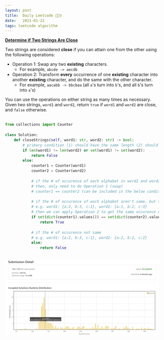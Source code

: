 ```yaml
---
layout: post
title:  Daily Leetcode 🙋🏻‍♀️
date:   2021-01-22
tags: leetcode algorithm 
---
```


<b><a href='https://leetcode.com/explore/challenge/card/january-leetcoding-challenge-2021/582/week-4-january-22nd-january-28th/3613/' target='_blank'> Determine if Two Strings Are Close </a></b>

Two strings are considered **close** if you can attain one from the other using the following operations:

* Operation 1: Swap any two **existing** characters.
    * For example, ```abcde -> aecdb```
* Operation 2: Transform **every** occurrence of one **existing** character into another **existing** character, and do the same with the other character.
    * For example, ```aacabb -> bbcbaa``` (all ```a```'s turn into ```b```'s, and all ```b```'s turn into ```a```'s)


You can use the operations on either string as many times as necessary. <br>
Given two strings, ```word1``` and ```word2```, return ```true``` if ```word1``` and ```word2``` are close, and ```false``` otherwise.
<br>
<br>

```python
from collections import Counter 

class Solution:
    def closeStrings(self, word1: str, word2: str) -> bool:
        # primary condition (1) should have the same length (2) should use the same alphabets 
        if len(word1) != len(word2) or set(word1) != set(word2): 
            return False
        else:
            counter1 = Counter(word1)
            counter2 = Counter(word2)
            
            # if the # of occurence of each alphabet in word1 and word2 are same
            # then, only need to do Operation 1 (swap)
            # counter1 == counter2 (can be included in the below condition)

            # if the # of occurence of each alphabet aren't same, but the # are same
            # e.g. word1: {a:2, b:3, c:1}, word2: {a:1, b:2, c:3} 
            # then we can apply Operation 2 to get the same occurence of each alphabet, then swap (Operation 1)  
            if set(dict(counter1).values()) == set(dict(counter2).values()):
                return True
            
            # if the # of occurence not same
            # e.g. word1: {a:2, b:3, c:1}, word2: {a:2, b:2, c:2}
            else:
                return False
```


<br>
<img src="https://github.com/yeounyi/yeounyi.github.io/blob/main/assets/img/0122.JPG?raw=true">
<br>
